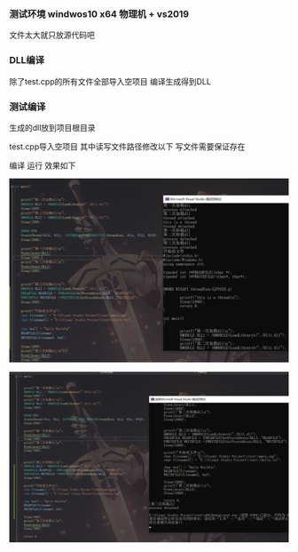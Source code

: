 ### 测试环境   windwos10 x64 物理机 + vs2019

文件太大就只放源代码吧

### DLL编译

除了test.cpp的所有文件全部导入空项目 编译生成得到DLL

### 测试编译

生成的dll放到项目根目录

test.cpp导入空项目 其中读写文件路径修改以下  写文件需要保证存在

 编译 运行 效果如下

![image.png](./picture/vXlkmfYWqasg7EZ.png)

![image.png](./picture/9S63WqLfEmOUrCM.png)



